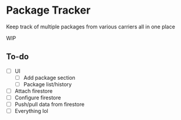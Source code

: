 # Package Tracker
Keep track of multiple packages from various carriers all in one place

WIP

## To-do
- [ ] UI
  - [ ] Add package section
  - [ ] Package list/history
- [ ] Attach firestore
- [ ] Configure firestore
- [ ] Push/pull data from firestore
- [ ] Everything lol